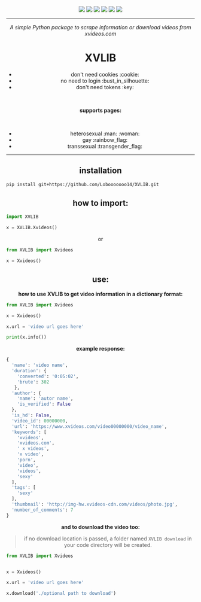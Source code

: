 
<div align="center"> 
  <img src="https://img.shields.io/github/last-commit/Lobooooooo14/XVLIB?color=blue&style=for-the-badge">
  <img src="https://img.shields.io/github/repo-size/Lobooooooo14/XVLIB?style=for-the-badge">
  <img src="https://img.shields.io/github/commit-activity/w/Lobooooooo14/XVLIB?style=for-the-badge">
  <img src="https://img.shields.io/github/languages/top/Lobooooooo14/XVLIB?logo=Python&logoColor=white&style=for-the-badge">
  <img src="https://img.shields.io/github/v/release/Lobooooooo14/XVLIB?color=brightgreen&style=for-the-badge">
  <img src="https://img.shields.io/github/license/Lobooooooo14/XVLIB?style=for-the-badge">
</div>

***

<div align="center">
  <p><i>A simple Python package to scrape information or download videos from xvideos.com</i></p>
</div>

<div align="center">
  <h1>XVLIB</h1>
  <ul>
    <li>don't need cookies :cookie:</li>
    <li>no need to login :bust_in_silhouette:</li>
    <li>don't need tokens  :key:</li>
  </ul>
  <br>
  <p><b>supports pages:</b></p>
  <br>
  <ul>
    <li>heterosexual :man: :woman:</li>
    <li>gay :rainbow_flag:</li>
    <li>transsexual :transgender_flag: </li>
  </ul>
</div>

***

<div align="center">
  <h2>installation</h2>
</div>

```sh
pip install git+https://github.com/Lobooooooo14/XVLIB.git
```
<div align="center">
  <h2>how to import:</h2>
</div>

```python
import XVLIB

x = XVLIB.Xvideos()
```
<div align="center">
  <p>or</p>
</div>

```python
from XVLIB import Xvideos

x = Xvideos()
```
<div align="center">
  <h2>use:</h2>
  <p><b>how to use XVLIB to get video information in a dictionary format:</b></p>
</div>

```python
from XVLIB import Xvideos

x = Xvideos()

x.url = 'video url goes here'

print(x.info())
```

<div align="center">
  <p><b>example response:</b></p>
</div>

```python
{
  'name': 'video name', 
  'duration': {
    'converted': '0:05:02', 
    'brute': 302
   }, 
  'author': {
    'name': 'autor name', 
    'is_verified': False
  }, 
  'is_hd': False, 
  'video_id': 00000000, 
  'url': 'https://www.xvideos.com/video00000000/video_name', 
  'keywords': [
    'xvideos', 
    'xvideos.com', 
    ' x videos', 
    'x video', 
    'porn', 
    'video', 
    'videos', 
    'sexy'
  ], 
  'tags': [
    'sexy'
  ], 
  'thumbnail': 'http://img-hw.xvideos-cdn.com/videos/photo.jpg', 
  'number_of_comments': 7
}
```

<div align="center">
  <p><b>and to download the video too:</b></p>

> if no download location is passed, a folder named `XVLIB download` in your code directory will be created.
</div>

```python
from XVLIB import Xvideos


x = Xvideos()

x.url = 'video url goes here'

x.download('./optional path to download')
```
